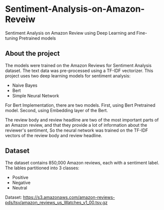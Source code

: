 # Sentiment-Analysis-on-Amazon-Reveiw
Sentiment Analysis on Amazon Review using Deep Learning and Fine-tuning Pretrained models

## About the project

The models were trained on the Amazon Reviews for Sentiment Analysis dataset. 
The text data was pre-processed using a TF-IDF vectorizer. 
This project uses two deep learning models for sentiment analysis:
* Naive Bayes
* Bert
* Simple Neural Network


For Bert Implementation, there are two models. First, using Bert Pretrained model. Second, using Embedding layer of 
the Bert.

The review body and review headline are two of the most important parts of an Amazon review, and that they provide a lot of information about the reviewer's sentiment, So the neural network was trained on the TF-IDF vectors of the review body and review headline.

## Dataset

The dataset contains 850,000 Amazon reviews, each with a sentiment label. The lables partitioned into 3 classes:
* Positive
* Negative
* Neutral

 Dataset:
 https://s3.amazonaws.com/amazon-reviews-pds/tsv/amazon_reviews_us_Watches_v1_00.tsv.gz
